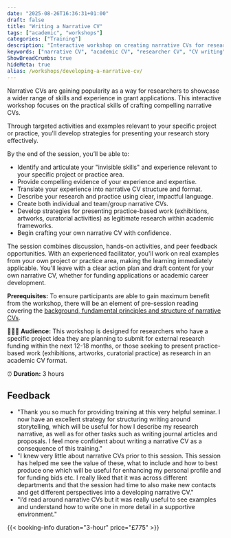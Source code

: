 ```yaml
---
date: "2025-08-26T16:36:31+01:00"
draft: false
title: "Writing a Narrative CV"
tags: ["academic", "workshops"]
categories: ["Training"] 
description: "Interactive workshop on creating narrative CVs for researchers. Learn to identify invisible skills, translate experience into compelling narratives, and present your research story with clarity and impact."
keywords: ["narrative CV", "academic CV", "researcher CV", "CV writing", "academic careers", "research skills", "career development", "academic job applications", "CV workshop", "research narrative"]
ShowBreadCrumbs: true
hideMeta: true
alias: /workshops/developing-a-narrative-cv/
---
```


Narrative CVs are gaining popularity as a way for researchers to showcase a wider range of skills and experience in grant applications. This interactive workshop focuses on the practical skills of crafting compelling narrative CVs. 

Through targeted activities and examples relevant to your specific project or practice, you'll develop strategies for presenting your research story effectively.

By the end of the session, you’ll be able to:

- Identify and articulate your "invisible skills" and experience relevant to your specific project or practice
area.
- Provide compelling evidence of your experience and expertise.
- Translate your experience into narrative CV structure and format.
- Describe your research and practice using clear, impactful language.
- Create both individual and team/group narrative CVs.
- Develop strategies for presenting practice-based work (exhibitions, artworks, curatorial activities) as
legitimate research within academic frameworks.
- Begin crafting your own narrative CV with confidence.

The session combines discussion, hands-on activities, and peer feedback opportunities. With an experienced
facilitator, you'll work on real examples from your own project or practice area, making the learning
immediately applicable. You'll leave with a clear action plan and draft content for your own narrative CV,
whether for funding applications or academic career development.

**Prerequisites:** To ensure participants are able to gain maximum benefit from the workshop, there will be an
element of pre-session reading covering the [background, fundamental principles and structure of narrative CVs](../resources/an-introduction-to-narrative-cvs/).

👩🏽‍🎓 **Audience:** This workshop is designed for researchers who have a specific project idea they are planning to
submit for external research funding within the next 12-18 months, or those seeking to present practice-based work (exhibitions, artworks, curatorial practice) as research in an academic CV format.

⏰ **Duration:** 3 hours

## Feedback

- "Thank you so much for providing training at this very helpful seminar.  I now have an excellent strategy for structuring writing around storytelling, which will be useful for how I describe my research narrative, as well as for other tasks such as writing journal articles and proposals. I feel more confident about writing a narrative CV as a consequence of this training."
- "I knew very little about narrative CVs prior to this session.  This session has helped me see the value of these, what to include and how to best produce one which will be useful for enhancing my personal profile and for funding bids etc. I really liked that it was across different departments and that the session had time to also make new contacts and get different perspectives into a developing narrative CV."
- "I’d read around narrative CVs but it was really useful to see examples and understand how to write one in more detail in a supportive environment."

{{< booking-info duration="3-hour" price="£775" >}}
